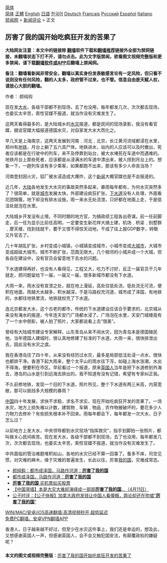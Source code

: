  <!-- 面包屑导航 --> <div class="breadcrumb"><!-- GTranslate: https://gtranslate.io/ -->  <div class="switcher notranslate">  <div class="selected">  <a href="#" onclick="return false;"> 简体</a>  </div>  <div class="option">  <a href="https://www.bannedbook.org" onclick="doGTranslate('zh-CN|zh-CN');jQuery('div.switcher div.selected a').html(jQuery(this).html());return false;" title="简体中文" class="nturl selected"> 简体</a>  <a href="https://www.bannedbook.org/zh-tw/" onclick="doGTranslate('zh-CN|zh-TW');jQuery('div.switcher div.selected a').html(jQuery(this).html());return false;" title="繁體中文" class="nturl"> 正體</a>  <a href="https://www.bannedbook.org/en/" onclick="doGTranslate('zh-CN|en');jQuery('div.switcher div.selected a').html(jQuery(this).html());return false;" title="English" class="nturl"> English</a>  <a href="https://www.bannedbook.org/ja/" onclick="doGTranslate('zh-CN|ja');jQuery('div.switcher div.selected a').html(jQuery(this).html());return false;" title="日本語" class="nturl"> 日語</a>  <a href="https://www.bannedbook.org/ko/" onclick="doGTranslate('zh-CN|ko');jQuery('div.switcher div.selected a').html(jQuery(this).html());return false;" title="한국어" class="nturl"> 한국어</a>  <a href="https://www.bannedbook.org/de/" onclick="doGTranslate('zh-CN|de');jQuery('div.switcher div.selected a').html(jQuery(this).html());return false;" title="Deutsch" class="nturl"> Deutsch</a>  <a href="https://www.bannedbook.org/fr/" onclick="doGTranslate('zh-CN|fr');jQuery('div.switcher div.selected a').html(jQuery(this).html());return false;" title="Français" class="nturl"> Français</a>  <a href="https://www.bannedbook.org/ru/" onclick="doGTranslate('zh-CN|ru');jQuery('div.switcher div.selected a').html(jQuery(this).html());return false;" title="Русский" class="nturl"> Русский</a>  <a href="https://www.bannedbook.org/es/" onclick="doGTranslate('zh-CN|es');jQuery('div.switcher div.selected a').html(jQuery(this).html());return false;" title="Español" class="nturl"> Español</a>  <a href="https://www.bannedbook.org/it/" onclick="doGTranslate('zh-CN|it');jQuery('div.switcher div.selected a').html(jQuery(this).html());return false;" title="Italiano" class="nturl"> Italiano</a>  </div>  </div>      <div class='breadcrumb-sub'><!-- Breadcrumb NavXT 6.3.0 --> <a href="https://www.bannedbook.org/" class="home">禁闻网</a> &gt; <a href="https://www.bannedbook.org/bnews/comments/" class="category">新闻评论</a> &gt; 正文</div></div><h2>厉害了我的国开始吃疯狂开发的苦果了</h2> <p class="notice"><b>大陆网友注意：本文中的链接除 <a href="https://github.com/bannedbook/fanqiang" >翻墙</a>软件下载和<a href="https://github.com/killgcd/justmysocks/blob/master/README.md">翻墙推荐</a>链接外全部为禁网链接，未翻墙状态下打不开，请勿点击。此为文字版禁闻，欲看图文视频完整版和更多禁闻，请下载<a href="https://github.com/bannedbook/fanqiang">翻墙软件或APP</a>后翻墙上禁闻网。</p><p>备注：翻墙看新闻非常安全，翻墙以真实身份发表敏感言论有一定风险，但只看不说则没有任何风险，翻的人太多，政府管不过来，也不管。信息自由是天赋人权，请放心大胆的翻墙。</b></p>  <div class="entry"> <p>作者： 颜纯钩</p> <p id="summary">现在发<a href="https://www.bannedbook.org/bnews/tag/%E5%A4%A7%E6%B0%B4/" class="st_tag internal_tag" rel="tag" title="标签 大水 下的日志">大水</a>，各级干部都不到现场，去了也没用，每年都发几次，次次都去现场，也委实太辛苦，索性官媒不报道，就当作没有灾难发生了。</p> <p>这两天看得最多的，是大陆城乡的<a href="https://www.bannedbook.org/bnews/tag/%E6%B0%B4%E7%81%BE/" class="st_tag internal_tag" rel="tag" title="标签 水灾 下的日志">水灾</a>报道，都是民间的现场录影，我没有看官媒，据说官媒大幅报道德国水灾，对自家发大水大而化之。</p> <p>早几天是上海南京，这两天发展到河南﹑河北﹑北京，长江黄河流域都浸在水里，郑州有<a href="https://www.bannedbook.org/bnews/tag/%e5%9c%b0%e9%93%81/" class="st_tag internal_tag" rel="tag" title="标签 地铁 下的日志">地铁</a>，月台上躺了五六具尸体。地铁进水，站内的人应该可以及时撤出，死者应该都是在行驶中的列车，来不及停靠到站台，被大水堵死在车道中而遇难的。地铁月台上那些死者，应该都是从浸满水的车道中漂出来，被人捞到月台上的。想象一下，一趟列车该有多少乘客，如果都跑不出来，那该有多少人命丧当场？</p>  <p>河南登封因火灾，铝厂被水浸造成大爆炸，这个<span class='wp_keywordlink_affiliate'><a href="https://www.bannedbook.org/" title="新闻">新闻</a></span>大概官媒也是不会报道的。</p> <p>近几年，<span class='wp_keywordlink_affiliate'><a href="https://www.bannedbook.org/" title="大陆" target="_blank">大陆</a></span>各地发生大水灾的事故突然多起来，暴雨每年都有，为何水灾突然多了？很简单，就是<a href="https://www.bannedbook.org/bnews/tag/%E5%9F%8E%E5%B8%82/" class="st_tag internal_tag" rel="tag" title="标签 城市 下的日志">城市</a>发展太快，外部建设疯狂扩张，<a href="https://www.bannedbook.org/bnews/tag/%E4%B8%8B%E6%B0%B4%E9%81%93/" class="st_tag internal_tag" rel="tag" title="标签 下水道 下的日志">下水道</a>没有人处理，外面看花团锦簇，地下却没有排水设施，雨一来水无处流泄，只好都在地面上走，于是低洼处就泡在水里。</p> <p>大陆城乡开发没有止境，不同时期的地方官，为搞政绩工程各出奇谋。前一任前脚走，后一任为显示比前任高明，一定要变生新花样大搞土建，机场﹑桥梁﹑别墅群﹑摩天楼，找到钱就干，要干又恨不得惊天动地，干成了往上报GDP数字，转眼又升官去了。</p> <p>几十年胡乱扩张，乡村变成小城镇，小城镇变成城市，小城市变成<a href="https://www.bannedbook.org/bnews/tag/%E5%A4%A7%E5%9F%8E%E5%B8%82/" class="st_tag internal_tag" rel="tag" title="标签 大城市 下的日志">大城市</a>，大城市变成超级大城市。城市不断扩张，范围无限大，几个相邻的小城并成一个大城，但各自在建设中，没有官员会留意地下去水的问题。</p>  <p>下水道建得再好，也没有人看得见，工程又大，吃力不讨好，反正一届官员干几年就走，把问题留给下一届，一届又一届，很多新城市都没有下水道。</p> <p>大雨一来，雨水没有宣泄之处，就在地上漫延，高处往低处流，低处流无可流，便积在地面，雨越大水越多，积水越深，于是马路权充河道，城市成了泽国，有地铁的，水都往地铁里流，地铁就权充了下水道。</p> <p>连北京都发大水，这个古老的都市，传统的下水道建设应该合乎要求的，北京城从来没有淹水的报道，今年连天安门广场都水浸了。广场泡在水里，天安门城楼竟有了一个水中倒影，被人拍了照片，大家都说看上去“很美”。</p> <p>曾经有大陆城市建设专家解释，山东青岛从来不闹水灾，因为青岛本是德国殖民地，当年德国人建城时，很认真地修建了标准的下水道，大雨一来，很快排泄出去，因此没有水灾之虞。</p>  <p>我在香港岛住了四十年，从来没有经历过水灾，最多是局部低洼处浸一点水，很快也都排干净。香港下起大雨来，整个太平山的雨水往下泻，如碰上海水涨潮，水出不得海，便要积在市区。早前看过一个报道，原来<a href="https://www.bannedbook.org/bnews/tag/%E8%8B%B1%E5%9B%BD%E4%BA%BA/" class="st_tag internal_tag" rel="tag" title="标签 英国人 下的日志">英国人</a>当年是把下水道修到外海去，港岛的山水是引到远海去排出的。我不知道有没有记错，希望有专家纠正我。</p> <p>不久前修地铁，发现一个旧的下水道，照片所见，整个下水道有两三米高，内笼宽敞，那可以抵挡多大规模的暴雨？</p> <p><span class='wp_keywordlink_affiliate'><a href="https://www.bannedbook.org/" title="中国" target="_blank">中国</a></span>四十年发展，求快不求稳，求名不求实，现在开始吃疯狂开发的苦果了。一场水灾，地方上损失难以计数，建筑物﹑车辆﹑物品﹑农作物被破坏的，要花多少人力物力去修补？有些损失根本补不回来。雨每年都会下，每年都发一次大水，日子怎么过？</p> <p>以前地方上发大水，中央领导都到水灾现场“指挥救灾”，指手划脚拍一张照片，都叫做关心民间疾苦。现在发大水，各级干部都不到现场，去了也没用，每年都发几次，次次都去现场，也委实太辛苦，索性官媒不报道，就当作没有灾难发生了。</p>  <p>中共面临的管治难题堆积如山，各地的水灾已经不算一回事了。蚤多不痒，司空见惯，对灾难的麻木，缘于灾难的普遍发生，长此以往，厉害<a href="https://www.bannedbook.org/bnews/tag/%E6%88%91%E7%9A%84%E5%9B%BD/" class="st_tag internal_tag" rel="tag" title="标签 我的国 下的日志">我的国</a>，灾难成常态。</p> <ul class='op-related-articles' title='相关阅读'> <li><a href='https://www.bannedbook.org/bnews/baitai/20210722/1591806.html' target='_blank'>颜纯鈎﻿：都市成泽国，马路作河道：<b>厉害了我的国</b></a></li> <li><a href='https://www.bannedbook.org/bnews/ssgc/20210721/1591567.html' target='_blank'>都市成泽国，马路作河道：<b>厉害了我的国</b></a></li> <li><a href='https://www.bannedbook.org/bnews/ssgc/20200605/1340274.html' target='_blank'><b>厉害了我的国</b> 买机票如买股票</a></li> <li><a href='https://www.bannedbook.org/bnews/baitai/20200411/1310420.html' target='_blank'>【中国哭墙】本是大灾大难却演绎成一部部<b>厉害了我的国</b>…（4月11日）</a></li> <li><a href='https://www.bannedbook.org/bnews/bannedvideo/20200321/1297462.html' target='_blank'>公子时评：【公子快报】加拿大政府发钱让中国人看傻眼，舆论却还在吹嘘”<b>厉害了我的国</b>“</a></li> </ul> <p class="texttj"> <a href="https://github.com/bannedbook/fanqiang/wiki/V2ray%E6%9C%BA%E5%9C%BA" target="_blank">WIN/MAC/安卓/iOS高速翻墙:高清视频秒开,超低延迟</a><br/> <a href="https://github.com/bannedbook/fanqiang/wiki/%E7%A6%81%E9%97%BB%E7%BD%91%E5%AE%89%E5%8D%93%E7%BF%BB%E5%A2%99%E6%96%B0%E9%97%BBAPP" target="_blank">免费PC翻墙、安卓VPN翻墙APP</a></p><p>香港人，日子越来越不好过，但至少在水灾这件事上，我们还是幸运的，想及此，又想感谢英国人一声，但感谢英国人，会不会又触犯国安法，有颠覆政权的嫌疑呢？</p><a name='sharetosocial'></a>  <div style="margin-bottom:5px;padding-bottom:5px;clear:both"> <div id="archive-pix-1" class="banner-ads"> <!-- AuctionX Display platform tag START --> <div id="26318x728x90x621x_ADSLOT2" clicktrack="%%CLICK_URL_ESC%%"></div> <!-- AuctionX Display platform tag END --> </div> <div id="archive-pix-2" class="banner-ads"> <!-- AuctionX Display platform tag START --> <div id="26315x300x250x621x_ADSLOT2" clicktrack="%%CLICK_URL_ESC%%"></div> <!-- AuctionX Display platform tag END --> </div> </div>  <div id="archive-pix-1" class="banner-ads"> <!-- AuctionX Display platform tag START --> <div id="26318x728x90x621x_ADSLOT3" clicktrack="%%CLICK_URL_ESC%%"></div> <!-- AuctionX Display platform tag END --> </div> <div><b>本文的图文或视频完整版</b>：<a href='https://www.bannedbook.org/bnews/comments/20210722/1591912.html'>厉害了我的国开始吃疯狂开发的苦果了</a></div>  </div><!--END ENTRY--> 